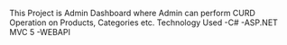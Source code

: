 This Project is Admin Dashboard where Admin can perform CURD Operation on Products, Categories etc.
Technology Used
  -C#
  -ASP.NET MVC 5
  -WEBAPI
